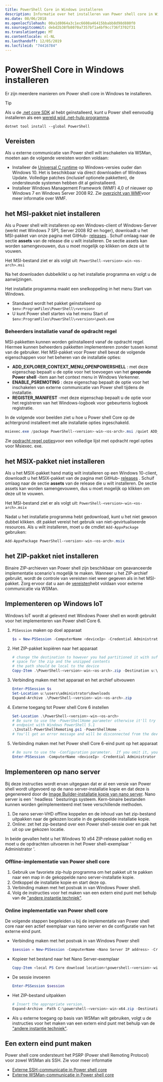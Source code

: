 ```yaml
---
title: PowerShell Core in Windows installeren
description: Informatie over het installeren van Power shell core in Windows
ms.date: 08/06/2018
ms.openlocfilehash: 00a1d8064a3c1ec6608a46415bbabb8d98d880f0
ms.sourcegitcommit: debd2b38fb8070a7357bf1a4bf9cc736f3702f31
ms.translationtype: MT
ms.contentlocale: nl-NL
ms.lasthandoff: 12/05/2019
ms.locfileid: "74416784"
---
```

# <a name="installing-powershell-core-on-windows"></a>PowerShell Core in Windows installeren

Er zijn meerdere manieren om Power shell core in Windows te installeren.

> [!TIP]
> Als u de [.net core SDK](/dotnet/core/sdk) al hebt geïnstalleerd, kunt u Power shell eenvoudig installeren als een [wereld wijd .net-hulp programma](/dotnet/core/tools/global-tools).
>
> ```
> dotnet tool install --global PowerShell
> ```

## <a name="prerequisites"></a>Vereisten

Als u externe communicatie van Power shell wilt inschakelen via WSMan, moeten aan de volgende vereisten worden voldaan:

- Installeer de [Universal C runtime](https://www.microsoft.com/download/details.aspx?id=50410) op Windows-versies ouder dan Windows 10. Het is beschikbaar via direct downloaden of Windows Update. Volledige patches (inclusief optionele pakketten), de ondersteunde systemen hebben dit al geïnstalleerd.
- Installeer Windows Management Framework (WMF) 4,0 of nieuwer op Windows 7 en Windows Server 2008 R2. Zie [overzicht van WMF](/powershell/scripting/wmf/overview)voor meer informatie over WMF.

## <a name="a-idmsi-installing-the-msi-package"></a><a id="msi" />het MSI-pakket niet installeren

Als u Power shell wilt installeren op een Windows-client of Windows-Server (werkt met Windows 7 SP1, Server 2008 R2 en hoger), downloadt u het MSI-pakket van onze pagina met GitHub- [releases][releases] . Schuif omlaag naar de sectie **assets** van de release die u wilt installeren. De sectie assets kan worden samengevouwen, dus u moet mogelijk op klikken om deze uit te vouwen.

Het MSI-bestand ziet er als volgt uit: `PowerShell-<version>-win-<os-arch>.msi`
<!-- TODO: should be updated to point to the Download Center as well -->

Na het downloaden dubbelklikt u op het installatie programma en volgt u de aanwijzingen.

Het installatie programma maakt een snelkoppeling in het menu Start van Windows.

- Standaard wordt het pakket geïnstalleerd op `$env:ProgramFiles\PowerShell\<version>`
- U kunt Power shell starten via het menu Start of `$env:ProgramFiles\PowerShell\<version>\pwsh.exe`

### <a name="administrative-install-from-the-command-line"></a>Beheerders installatie vanaf de opdracht regel

MSI-pakketten kunnen worden geïnstalleerd vanaf de opdracht regel. Hiermee kunnen beheerders pakketten implementeren zonder tussen komst van de gebruiker. Het MSI-pakket voor Power shell bevat de volgende eigenschappen voor het beheren van de installatie opties:

- **ADD_EXPLORER_CONTEXT_MENU_OPENPOWERSHELL** : met deze eigenschap bepaalt u de optie voor het toevoegen van het **geopende Power shell** -item aan het context menu in Windows Verkenner.
- **ENABLE_PSREMOTING** : deze eigenschap bepaalt de optie voor het inschakelen van externe communicatie van Power shell tijdens de installatie.
- **REGISTER_MANIFEST** -met deze eigenschap bepaalt u de optie voor het registreren van het Windows-logboek voor gebeurtenis logboek registratie.

In de volgende voor beelden ziet u hoe u Power shell Core op de achtergrond installeert met alle installatie opties ingeschakeld.

```powershell
msiexec.exe /package PowerShell-<version>-win-<os-arch>.msi /quiet ADD_EXPLORER_CONTEXT_MENU_OPENPOWERSHELL=1 ENABLE_PSREMOTING=1 REGISTER_MANIFEST=1
```

Zie [opdracht regel opties](/windows/desktop/Msi/command-line-options)voor een volledige lijst met opdracht regel opties voor Msiexec. exe.

## <a name="a-idmsix-installing-the-msix-package"></a><a id="msix" />het MSIX-pakket niet installeren

Als u het MSIX-pakket hand matig wilt installeren op een Windows 10-client, downloadt u het MSIX-pakket van de pagina met GitHub- [releases][releases] . Schuif omlaag naar de sectie **assets** van de release die u wilt installeren. De sectie assets kan worden samengevouwen, dus u moet mogelijk op klikken om deze uit te vouwen.

Het MSI-bestand ziet er als volgt uit: `PowerShell-<version>-win-<os-arch>.msix`

Nadat u het installatie programma hebt gedownload, kunt u het niet gewoon dubbel klikken. dit pakket vereist het gebruik van niet-gevirtualiseerde resources.  Als u wilt installeren, moet u de cmdlet `Add-AppxPackage` gebruiken:

```powershell
Add-AppxPackage PowerShell-<version>-win-<os-arch>.msix
```

## <a name="a-idzip-installing-the-zip-package"></a><a id="zip" />het ZIP-pakket niet installeren

Binaire ZIP-archieven van Power shell zijn beschikbaar om geavanceerde implementatie scenario's mogelijk te maken. Wanneer u het ZIP-archief gebruikt, wordt de controle van vereisten niet weer gegeven als in het MSI-pakket. Zorg ervoor dat u aan de [vereisten](#prerequisites)hebt voldaan voor externe communicatie via WSMan.

## <a name="deploying-on-windows-iot"></a>Implementeren op Windows IoT

Windows IoT wordt al geleverd met Windows Power shell en wordt gebruikt voor het implementeren van Power shell Core 6.

1. `PSSession` maken op doel apparaat

   ```powershell
   $s = New-PSSession -ComputerName <deviceIp> -Credential Administrator
   ```

2. Het ZIP-pakket kopiëren naar het apparaat

   ```powershell
   # change the destination to however you had partitioned it with sufficient
   # space for the zip and the unzipped contents
   # the path should be local to the device
   Copy-Item .\PowerShell-<version>-win-<os-arch>.zip -Destination u:\users\administrator\Downloads -ToSession $s
   ```

3. Verbinding maken met het apparaat en het archief uitvouwen

   ```powershell
   Enter-PSSession $s
   Set-Location u:\users\administrator\downloads
   Expand-Archive .\PowerShell-<version>-win-<os-arch>.zip
   ```

4. Externe toegang tot Power shell Core 6 instellen

   ```powershell
   Set-Location .\PowerShell-<version>-win-<os-arch>
   # Be sure to use the -PowerShellHome parameter otherwise it'll try to create a new
   # endpoint with Windows PowerShell 5.1
   .\Install-PowerShellRemoting.ps1 -PowerShellHome .
   # You'll get an error message and will be disconnected from the device because it has to restart WinRM
   ```

5. Verbinding maken met het Power shell Core 6-eind punt op het apparaat

   ```powershell
   # Be sure to use the -Configuration parameter.  If you omit it, you will connect to Windows PowerShell 5.1
   Enter-PSSession -ComputerName <deviceIp> -Credential Administrator -Configuration powershell.<version>
   ```

## <a name="deploying-on-nano-server"></a>Implementeren op nano server

Bij deze instructies wordt ervan uitgegaan dat er al een versie van Power shell wordt uitgevoerd op de nano server-installatie kopie en dat deze is gegenereerd door de [Image Builder-installatie kopie van nano server](/windows-server/get-started/deploy-nano-server).
Nano server is een ' headless ' besturings systeem. Kern-binaire bestanden kunnen worden geïmplementeerd met twee verschillende methoden.

1. De nano server-VHD offline koppelen en de inhoud van het zip-bestand uitpakken naar de gekozen locatie in de gekoppelde installatie kopie.
2. Online: zet het zip-bestand over een Power shell-sessie over en pak het uit op uw gekozen locatie.

In beide gevallen hebt u het Windows 10 x64 ZIP-release pakket nodig en moet u de opdrachten uitvoeren in het Power shell-exemplaar ' Administrator '.

### <a name="offline-deployment-of-powershell-core"></a>Offline-implementatie van Power shell core

1. Gebruik uw favoriete zip-hulp programma om het pakket uit te pakken naar een map in de gekoppelde nano server-installatie kopie.
2. Ontkoppel de installatie kopie en start deze op.
3. Verbinding maken met het postvak in van Windows Power shell.
4. Volg de instructies voor het maken van een extern eind punt met behulp van de ["andere instantie techniek"](../learn/remoting/wsman-remoting-in-powershell-core.md#executed-by-another-instance-of-powershell-on-behalf-of-the-instance-that-it-will-register).

### <a name="online-deployment-of-powershell-core"></a>Online implementatie van Power shell core

De volgende stappen begeleiden u bij de implementatie van Power shell core naar een actief exemplaar van nano server en de configuratie van het externe eind punt.

- Verbinding maken met het postvak in van Windows Power shell

  ```powershell
  $session = New-PSSession -ComputerName <Nano Server IP address> -Credential <An Administrator account on the system>
  ```

- Kopieer het bestand naar het Nano Server-exemplaar

  ```powershell
  Copy-Item <local PS Core download location>\powershell-<version>-win-x64.zip c:\ -ToSession $session
  ```

- De sessie invoeren

  ```powershell
  Enter-PSSession $session
  ```

- Het ZIP-bestand uitpakken

  ```powershell
  # Insert the appropriate version.
  Expand-Archive -Path C:\powershell-<version>-win-x64.zip -DestinationPath "C:\PowerShellCore_<version>"
  ```

- Als u externe toegang op basis van WSMan wilt gebruiken, volgt u de instructies voor het maken van een extern eind punt met behulp van de ["andere instantie techniek"](../learn/remoting/WSMan-Remoting-in-PowerShell-Core.md#executed-by-another-instance-of-powershell-on-behalf-of-the-instance-that-it-will-register).

## <a name="how-to-create-a-remoting-endpoint"></a>Een extern eind punt maken

Power shell core ondersteunt het PSRP (Power shell Remoting Protocol) voor zowel WSMan als SSH. Zie voor meer informatie

- [Externe SSH-communicatie in Power shell core][ssh-remoting]
- [Externe WSMan-communicatie in Power shell core][wsman-remoting]

<!-- [download-center]: TODO -->

[releases]: https://github.com/PowerShell/PowerShell/releases
[ssh-remoting]: ../learn/remoting/SSH-Remoting-in-PowerShell-Core.md
[wsman-remoting]: ../learn/remoting/WSMan-Remoting-in-PowerShell-Core.md
[AppVeyor]: https://ci.appveyor.com/project/PowerShell/powershell
